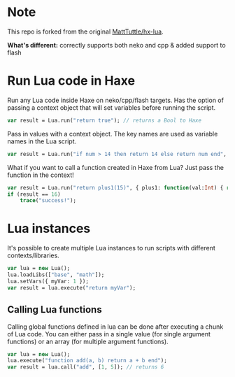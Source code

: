 Note
====================

This repo is forked from the original [MattTuttle/hx-lua](https://github.com/MattTuttle/hx-lua).

**What's different:** correctly supports both neko and cpp & added support to flash


Run Lua code in Haxe
====================

Run any Lua code inside Haxe on neko/cpp/flash targets. Has the option of passing a context object that will set variables before running the script.

```haxe
var result = Lua.run("return true"); // returns a Bool to Haxe
```

Pass in values with a context object. The key names are used as variable names in the Lua script.
```haxe
var result = Lua.run("if num > 14 then return 14 else return num end", {num: 15.3});
```

What if you want to call a function created in Haxe from Lua? Just pass the function in the context!
```haxe
var result = Lua.run("return plus1(15)", { plus1: function(val:Int) { return val + 1; } });
if (result == 16)
	trace("success!");
```

Lua instances
=============

It's possible to create multiple Lua instances to run scripts with different contexts/libraries.

```haxe
var lua = new Lua();
lua.loadLibs(["base", "math"]);
lua.setVars({ myVar: 1 });
var result = lua.execute("return myVar");
```

Calling Lua functions
---------------------

Calling global functions defined in lua can be done after executing a chunk of Lua code. You can either pass in a single value (for single argument functions) or an array (for multiple argument functions).

```haxe
var lua = new Lua();
lua.execute("function add(a, b) return a + b end");
var result = lua.call("add", [1, 5]); // returns 6
```
